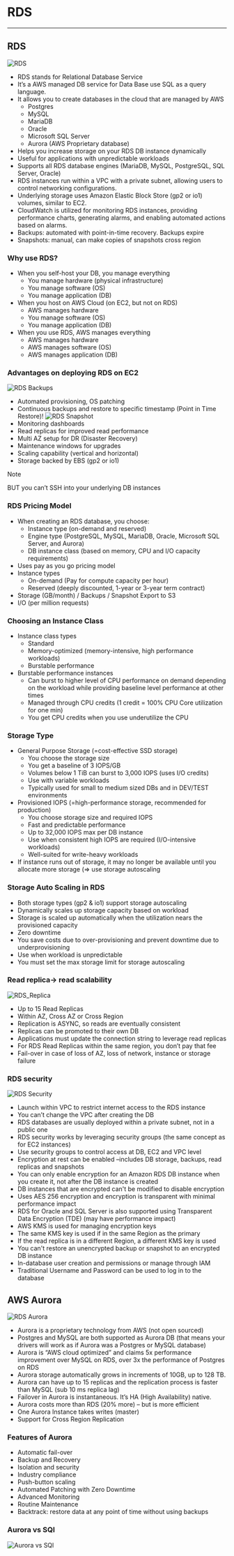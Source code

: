 # RDS

---
## RDS
![RDS](../Image/RDS.png)
* RDS stands for Relational Database Service
* It’s a AWS managed DB service for Data Base use SQL as a query language.
* It allows you to create databases in the cloud that are managed by AWS
  * Postgres
  * MySQL
  * MariaDB
  * Oracle
  * Microsoft SQL Server
  * Aurora (AWS Proprietary database)
* Helps you increase storage on your RDS DB instance dynamically
* Useful for applications with unpredictable workloads
* Supports all RDS database engines (MariaDB, MySQL, PostgreSQL, SQL Server, Oracle)
* RDS instances run within a VPC with a private subnet, allowing users to control networking configurations.
* Underlying storage uses Amazon Elastic Block Store (gp2 or io1) volumes, similar to EC2.
* CloudWatch is utilized for monitoring RDS instances, providing performance charts, generating alarms, and enabling automated actions based on alarms.
* Backups: automated with point-in-time recovery. Backups expire
* Snapshots: manual, can make copies of snapshots cross region
### Why use RDS?
* When you self-host your DB, you manage everything
  * You manage hardware (physical infrastructure)
  * You manage software (OS)
  * You manage application (DB)
* When you host on AWS Cloud (on EC2, but not on RDS)
  * AWS manages hardware
  * You manage software (OS)
  * You manage application (DB)
* When you use RDS, AWS manages everything
  * AWS manages hardware
  * AWS manages software (OS)
  * AWS manages application (DB)

### Advantages on deploying RDS on EC2
![RDS Backups](../Image/RDS_Backups.png)
* Automated provisioning, OS patching
* Continuous backups and restore to specific timestamp (Point in Time Restore)!
![RDS Snapshot](../Image/RDS_Snapshot.png)
* Monitoring dashboards
* Read replicas for improved read performance
* Multi AZ setup for DR (Disaster Recovery)
* Maintenance windows for upgrades
* Scaling capability (vertical and horizontal)
* Storage backed by EBS (gp2 or io1)
>[!NOTE]
>
> BUT you can’t SSH into your underlying DB instances
### RDS Pricing Model
* When creating an RDS database, you choose:
  * Instance type (on-demand and reserved)
  * Engine type (PostgreSQL, MySQL, MariaDB, Oracle, Microsoft SQL Server, and Aurora)
  * DB instance class (based on memory, CPU and I/O capacity requirements)
* Uses pay as you go pricing model
* Instance types
  * On-demand (Pay for compute capacity per hour)
  * Reserved (deeply discounted, 1-year or 3-year term contract)
* Storage (GB/month) / Backups / Snapshot Export to S3
* I/O (per million requests)
### Choosing an Instance Class
* Instance class types
  * Standard
  * Memory-optimized (memory-intensive, high performance workloads)
  * Burstable performance
* Burstable performance instances
  * Can burst to higher level of CPU performance on demand depending
on the workload while providing baseline level performance at other
times
  * Managed through CPU credits (1 credit = 100% CPU Core utilization
for one min)
  * You get CPU credits when you use underutilize the CPU
### Storage Type
* General Purpose Storage (=cost-effective SSD storage)
  * You choose the storage size
  * You get a baseline of 3 IOPS/GB
  * Volumes below 1 TiB can burst to 3,000 IOPS (uses I/O credits)
  * Use with variable workloads
  * Typically used for small to medium sized DBs and in DEV/TEST environments
* Provisioned IOPS (=high-performance storage, recommended for production)
  * You choose storage size and required IOPS
  * Fast and predictable performance
  * Up to 32,000 IOPS max per DB instance
  * Use when consistent high IOPS are required (I/O-intensive workloads)
  * Well-suited for write-heavy workloads
* If instance runs out of storage, it may no longer be available until you allocate more storage (=> use storage autoscaling
### Storage Auto Scaling in RDS
* Both storage types (gp2 & io1) support storage autoscaling
* Dynamically scales up storage capacity based on workload
* Storage is scaled up automatically when the utilization nears the provisioned capacity
* Zero downtime
* You save costs due to over-provisioning and prevent downtime due to underprovisioning
* Use when workload is unpredictable
* You must set the max storage limit for storage autoscaling
### Read replica-> read scalability
![RDS_Replica](../Image/RDS_replica.png)
* Up to 15 Read Replicas
* Within AZ, Cross AZ or Cross Region
* Replication is ASYNC, so reads are eventually consistent
* Replicas can be promoted to their own DB
* Applications must update the connection string to leverage read replicas
* For RDS Read Replicas within the same region, you don’t pay that fee
* Fail-over in case of loss of AZ, loss of network, instance or storage failure
### RDS security
![RDS Security](../Image/RDS_Security.png)
* Launch within VPC to restrict internet access to the RDS instance
* You can’t change the VPC after creating the DB
* RDS databases are usually deployed within a private subnet, not in a public one
* RDS security works by leveraging security groups (the same concept as for EC2 instances)
* Use security groups to control access at DB, EC2 and VPC level
* Encryption at rest can be enabled –includes DB storage, backups, read replicas and snapshots
* You can only enable encryption for an Amazon RDS DB instance when you create it, not after the DB instance is created
* DB instances that are encrypted can't be modified to disable encryption
* Uses AES 256 encryption and encryption is transparent with minimal performance impact
* RDS for Oracle and SQL Server is also supported using Transparent Data Encryption (TDE) (may have performance impact)
* AWS KMS is used for managing encryption keys
* The same KMS key is used if in the same Region as the primary
* If the read replica is in a different Region, a different KMS key is used
* You can't restore an unencrypted backup or snapshot to an encrypted DB instance
* In-database user creation and permissions or manage through IAM
* Traditional Username and Password can be used to log in to the database
## AWS Aurora
![RDS Aurora](../Image/RDS_Aurora.png)
* Aurora is a proprietary technology from AWS (not open sourced)
* Postgres and MySQL are both supported as Aurora DB (that means your drivers will work as if Aurora was a Postgres or MySQL database)
* Aurora is “AWS cloud optimized” and claims 5x performance improvement over MySQL on RDS, over 3x the performance of Postgres on RDS
* Aurora storage automatically grows in increments of 10GB, up to 128 TB.
* Aurora can have up to 15 replicas and the replication process is faster than MySQL (sub 10 ms replica lag)
* Failover in Aurora is instantaneous. It’s HA (High Availability) native.
* Aurora costs more than RDS (20% more) – but is more efficient
* One Aurora Instance takes writes (master)
* Support for Cross Region Replication
### Features of Aurora
* Automatic fail-over
* Backup and Recovery
* Isolation and security
* Industry compliance
* Push-button scaling 
* Automated Patching with Zero Downtime
* Advanced Monitoring
* Routine Maintenance
* Backtrack: restore data at any point of time without using backups
### Aurora vs SQl
![Aurora vs SQl](../Image/Aurora_vs_SQL.png)
